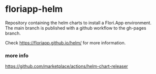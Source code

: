 # floriapp-helm
Repository containing the helm charts to install a Flori.App environment.
The main branch is published with a github workflow to the gh-pages branch.

Check https://floriapp.github.io/helm/ for more information.


### more info

https://github.com/marketplace/actions/helm-chart-releaser



